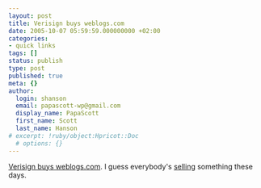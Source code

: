 ```yaml
---
layout: post
title: Verisign buys weblogs.com
date: 2005-10-07 05:59:59.000000000 +02:00
categories:
- quick links
tags: []
status: publish
type: post
published: true
meta: {}
author:
  login: shanson
  email: papascott-wp@gmail.com
  display_name: PapaScott
  first_name: Scott
  last_name: Hanson
# excerpt: !ruby/object:Hpricot::Doc
  # options: {}
---
```

<p><a href="http://infrablog.verisignlabs.com/2005/10/weblogs_20_1.html" title="Welcome to the Infrablog: Weblogs 2.0">Verisign buys weblogs.com</a>. I guess everybody's <a href="http://www.paidcontent.org/pc/arch/2005_10_05.shtml#051691">selling</a> something these days.</p>
